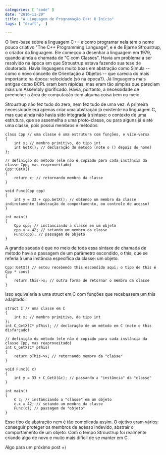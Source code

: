 ```yaml
---
categories: [ "code" ]
date: "2016-11-29"
title: "A Linguagem de Programação C++: O Início"
tags: [ "draft",  ]

---
```

O livro-base sobre a linguagem C++ e como programar nela tem o nome pouco criativo "The C++ Programming Language", e é de Bjarne Stroustrup, o criador da linguagem. Ele começou a desenhar a linguagem em 1979, quando ainda a chamada de "C com Classes". Havia um problema a ser resolvido na época em que Stroustrup estava fazendo sua tese de doutorado. Havia linguagens muito boas em abstração como Simula -- como o novo conceito de Orientação a Objetos -- que carecia do mais importante na época: velocidade (só na época?). Já linguagens mais antigas como BCPL eram bem rápidas, mas eram tão simples que pareciam mais um Assembly glorificado. Havia, portanto, a necessidade de preencher a área de computação com alguma coisa bem no meio.

Stroustrup não fez tudo do zero, nem fez tudo de uma vez. A primeira necessidade era apenas criar uma abstração já existente na linguagem C, mas que ainda não havia sido integrada à sintaxe: o contexto de uma estrutura, que se assemelha a uma proto-classe, ou para alguns já é até uma classe, pois possui membros e métodos:

    class Cpp // uma classe é uma estrutura com funções, e vice-versa
    {
        int x; // membro primitivo, do tipo int
        int GetX(); // declaração do método (note o () depois do nome)
    };
    
    // definição do método (ele não é copiado para cada instância da classe Cpp, mas reaproveitado)
    Cpp::GetX()
    {
        return x; // retornando membro da classe
    }
    
    void Func(Cpp cpp)
    {
        int y = 33 + cpp.GetX(); // obtendo um membro da classe indiretamente (abstração de comportamento, ou controle de acesso)
    }
    
    int main()
    {
        Cpp cpp; // instanciando a classe em um objeto
        cpp.x = 42; // setando um membro da classe
        Func(cpp); // passagem de objeto
    }

A grande sacada é que no meio de toda essa sintaxe de chamada de método havia a passagem de um parâmetro escondido, o this, que se referia à uma instância específica da classe: um objeto.

    Cpp::GetX() // estou recebendo this escondido aqui; o tipo de this é Cpp * const
    {
        return this->x; // outra forma de retornar o membro da classe
    }

Isso equivaleria a uma struct em C com funções que recebessem um this adaptado:

    struct C // uma classe em C
    {
        int x; // membro primitivo, do tipo int
    };
    int C_GetX(C* pThis); // declaração de um método em C (note o this disfarçado)
    
    // definição do método (ele não é copiado para cada instância da classe Cpp, mas reaproveitado)
    int C_GetX(C* pThis)
    {
        return pThis->x; // retornando membro da "classe"
    }
    
    void Func(C c)
    {
        int y = 33 + C_GetX(&c); // passando a "instância" da "classe"
    }
    
    int main()
    {
        C c; // instanciando a "classe" em um objeto
        c.x = 42; // setando um membro da classe
        Func(c); // passagem de "objeto"
    }

Esse tipo de abstração nem é tão complicada assim. O ojetivo eram vários: conseguir proteger os membros de acesso indevido, abstrair o comportamento de um objeto. Com o tempo Stroustrup foi realmente criando algo de novo e muito mais difícil de se manter em C.

Algo para um próximo post =)
